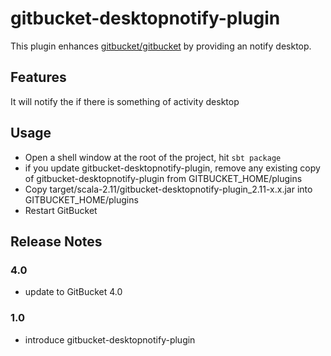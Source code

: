 # gitbucket-desktopnotify-plugin

This plugin enhances [gitbucket/gitbucket](https://github.com/gitbucket/gitbucket) by providing an notify desktop.

## Features

It will notify the if there is something of activity desktop

## Usage

- Open a shell window at the root of the project, hit `sbt package`
- if you update gitbucket-desktopnotify-plugin, remove any existing copy of gitbucket-desktopnotify-plugin from GITBUCKET_HOME/plugins
- Copy target/scala-2.11/gitbucket-desktopnotify-plugin_2.11-x.x.jar into GITBUCKET_HOME/plugins
- Restart GitBucket

## Release Notes

### 4.0

- update to GitBucket 4.0

### 1.0

- introduce gitbucket-desktopnotify-plugin
